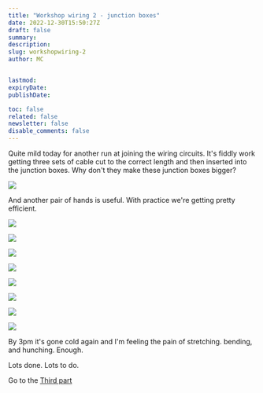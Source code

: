 ```yaml
---
title: "Workshop wiring 2 - junction boxes"
date: 2022-12-30T15:50:27Z
draft: false
summary:
description:
slug: workshopwiring-2
author: MC


lastmod:
expiryDate:
publishDate:

toc: false
related: false
newsletter: false
disable_comments: false
---
```


Quite mild today for another run at joining the wiring circuits. It's fiddly work getting three sets of cable cut to the correct length and then inserted into the junction boxes. Why don't they make these junction boxes bigger?

![](/images/9586.jpeg)

 And another pair of hands is useful. With practice we're getting pretty efficient. 
 
![](/images/9603.jpeg)

![](/images/9604.jpeg)

![](/images/9605.jpeg)

![](/images/9606.jpeg)

![](/images/9610.jpeg)

![](/images/9613.jpeg)

![](/images/9616.jpeg)

![](/images/9618.jpeg)


By 3pm it's gone cold again and I'm feeling the pain of stretching. bending, and hunching. Enough.

Lots done. Lots to do. 

Go to the [Third part](/posts//dec-2022/workshopwiring-3/) 
